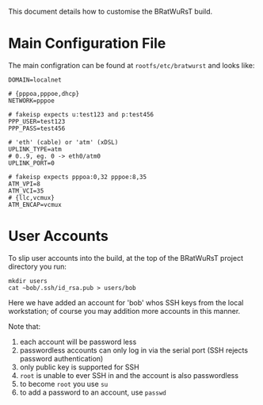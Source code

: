 This document details how to customise the BRatWuRsT build.

# Main Configuration File

The main configration can be found at `rootfs/etc/bratwurst` and looks like:

    DOMAIN=localnet
    
    # {pppoa,pppoe,dhcp}
    NETWORK=pppoe
    
    # fakeisp expects u:test123 and p:test456
    PPP_USER=test123
    PPP_PASS=test456
    
    # 'eth' (cable) or 'atm' (xDSL)
    UPLINK_TYPE=atm
    # 0..9, eg. 0 -> eth0/atm0
    UPLINK_PORT=0
    
    # fakeisp expects pppoa:0,32 pppoe:8,35
    ATM_VPI=8
    ATM_VCI=35
    # {llc,vcmux}
    ATM_ENCAP=vcmux

# User Accounts

To slip user accounts into the build, at the top of the BRatWuRsT project directory you run:

    mkdir users
    cat ~bob/.ssh/id_rsa.pub > users/bob

Here we have added an account for 'bob' whos SSH keys from the local workstation; of course you may addition more accounts in this manner.

Note that:

 1. each account will be password less
 1. passwordless accounts can only log in via the serial port (SSH rejects password authentication)
 1. only public key is supported for SSH
 1. `root` is unable to ever SSH in and the account is also passwordless
 1. to become `root` you use `su`
 1. to add a password to an account, use `passwd`
